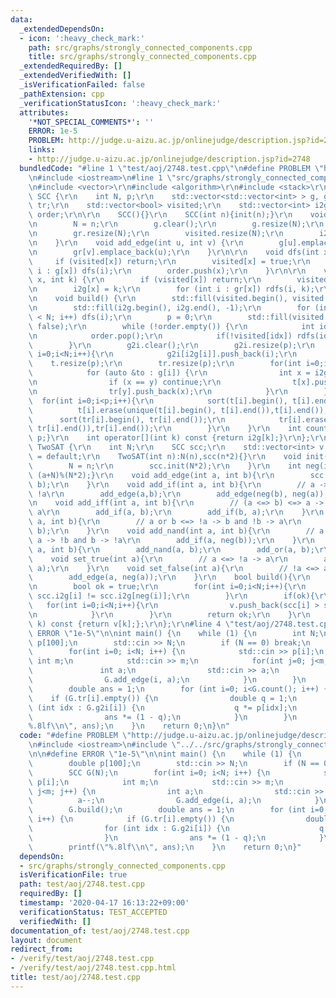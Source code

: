 ```yaml
---
data:
  _extendedDependsOn:
  - icon: ':heavy_check_mark:'
    path: src/graphs/strongly_connected_components.cpp
    title: src/graphs/strongly_connected_components.cpp
  _extendedRequiredBy: []
  _extendedVerifiedWith: []
  _isVerificationFailed: false
  _pathExtension: cpp
  _verificationStatusIcon: ':heavy_check_mark:'
  attributes:
    '*NOT_SPECIAL_COMMENTS*': ''
    ERROR: 1e-5
    PROBLEM: http://judge.u-aizu.ac.jp/onlinejudge/description.jsp?id=2748
    links:
    - http://judge.u-aizu.ac.jp/onlinejudge/description.jsp?id=2748
  bundledCode: "#line 1 \"test/aoj/2748.test.cpp\"\n#define PROBLEM \"http://judge.u-aizu.ac.jp/onlinejudge/description.jsp?id=2748\"\
    \n#include <iostream>\n#line 1 \"src/graphs/strongly_connected_components.cpp\"\
    \n#include <vector>\r\n#include <algorithm>\r\n#include <stack>\r\n\r\nstruct\
    \ SCC {\r\n    int N, p;\r\n    std::vector<std::vector<int> > g, gr, g2i, t,\
    \ tr;\r\n    std::vector<bool> visited;\r\n    std::vector<int> i2g;\r\n    std::stack<int>\
    \ order;\r\n\r\n    SCC(){}\r\n    SCC(int n){init(n);}\r\n    void init(int n){\r\
    \n        N = n;\r\n        g.clear();\r\n        g.resize(N);\r\n        gr.clear();\r\
    \n        gr.resize(N);\r\n        visited.resize(N);\r\n        i2g.resize(N);\r\
    \n    }\r\n    void add_edge(int u, int v) {\r\n        g[u].emplace_back(v);\r\
    \n        gr[v].emplace_back(u);\r\n    }\r\n\r\n    void dfs(int x) {\r\n   \
    \     if (visited[x]) return;\r\n        visited[x] = true;\r\n        for (int\
    \ i : g[x]) dfs(i);\r\n        order.push(x);\r\n    }\r\n\r\n    void rdfs(int\
    \ x, int k) {\r\n        if (visited[x]) return;\r\n        visited[x] = true;\r\
    \n        i2g[x] = k;\r\n        for (int i : gr[x]) rdfs(i, k);\r\n    }\r\n\r\
    \n    void build() {\r\n        std::fill(visited.begin(), visited.end(), false);\r\
    \n        std::fill(i2g.begin(), i2g.end(), -1);\r\n        for (int i = 0; i\
    \ < N; i++) dfs(i);\r\n        p = 0;\r\n        std::fill(visited.begin(), visited.end(),\
    \ false);\r\n        while (!order.empty()) {\r\n            int idx = order.top();\r\
    \n            order.pop();\r\n            if(!visited[idx]) rdfs(idx, p++);\r\n\
    \        }\r\n        g2i.clear();\r\n        g2i.resize(p);\r\n        for(int\
    \ i=0;i<N;i++){\r\n            g2i[i2g[i]].push_back(i);\r\n        }\r\n    \
    \    t.resize(p);\r\n        tr.resize(p);\r\n        for(int i=0;i<N;i++){\r\n\
    \            for (auto &to : g[i]) {\r\n                int x = i2g[i], y = i2g[to];\r\
    \n                if (x == y) continue;\r\n                t[x].push_back(y);\r\
    \n                tr[y].push_back(x);\r\n            }\r\n        }\r\n      \
    \  for(int i=0;i<p;i++){\r\n            sort(t[i].begin(), t[i].end());\r\n  \
    \          t[i].erase(unique(t[i].begin(), t[i].end()),t[i].end());\r\n      \
    \      sort(tr[i].begin(), tr[i].end());\r\n            tr[i].erase(unique(tr[i].begin(),\
    \ tr[i].end()),tr[i].end());\r\n        }\r\n    }\r\n    int count() const {return\
    \ p;}\r\n    int operator[](int k) const {return i2g[k];}\r\n};\r\n\r\nstruct\
    \ TwoSAT {\r\n    int N;\r\n    SCC scc;\r\n    std::vector<int> v;\r\n    TwoSAT()\
    \ = default;\r\n    TwoSAT(int n):N(n),scc(n*2){}\r\n    void init(int n){\r\n\
    \        N = n;\r\n        scc.init(N*2);\r\n    }\r\n    int neg(int a){return\
    \ (a+N)%(N*2);}\r\n    void add_edge(int a, int b){\r\n        scc.add_edge(a,\
    \ b);\r\n    }\r\n    void add_if(int a, int b){\r\n        // a -> b <=> !b ->\
    \ !a\r\n        add_edge(a,b);\r\n        add_edge(neg(b), neg(a));\r\n    }\r\
    \n    void add_iff(int a, int b){\r\n        // (a <=> b) <=> a -> b and b ->\
    \ a\r\n        add_if(a, b);\r\n        add_if(b, a);\r\n    }\r\n    void add_or(int\
    \ a, int b){\r\n        // a or b <=> !a -> b and !b -> a\r\n        add_if(neg(a),\
    \ b);\r\n    }\r\n    void add_nand(int a, int b){\r\n        // a nand b <=>\
    \ a -> !b and b -> !a\r\n        add_if(a, neg(b));\r\n    }\r\n    void add_xor(int\
    \ a, int b){\r\n        add_nand(a, b);\r\n        add_or(a, b);\r\n    }\r\n\
    \    void set_true(int a){\r\n        // a <=> !a -> a\r\n        add_edge(neg(a),\
    \ a);\r\n    }\r\n    void set_false(int a){\r\n        // !a <=> a -> !a\r\n\
    \        add_edge(a, neg(a));\r\n    }\r\n    bool build(){\r\n        scc.build();\r\
    \n        bool ok = true;\r\n        for(int i=0;i<N;i++){\r\n            ok &=\
    \ scc.i2g[i] != scc.i2g[neg(i)];\r\n        }\r\n        if(ok){\r\n         \
    \   for(int i=0;i<N;i++){\r\n                v.push_back(scc[i] > scc[neg(i)]);\r\
    \n            }\r\n        }\r\n        return ok;\r\n    }\r\n    int operator[](int\
    \ k) const {return v[k];};\r\n};\r\n#line 4 \"test/aoj/2748.test.cpp\"\n\n#define\
    \ ERROR \"1e-5\"\n\nint main() {\n    while (1) {\n        int N;\n        double\
    \ p[100];\n        std::cin >> N;\n        if (N == 0) break;\n        SCC G(N);\n\
    \        for(int i=0; i<N; i++) {\n            std::cin >> p[i];\n           \
    \ int m;\n            std::cin >> m;\n            for(int j=0; j<m; j++) {\n \
    \               int a;\n                std::cin >> a;\n                a--;\n\
    \                G.add_edge(i, a);\n            }\n        }\n        G.build();\n\
    \        double ans = 1;\n        for (int i=0; i<G.count(); i++) {\n        \
    \    if (G.tr[i].empty()) {\n                double q = 1;\n                for\
    \ (int idx : G.g2i[i]) {\n                    q *= p[idx];\n                }\n\
    \                ans *= (1 - q);\n            }\n        }\n        printf(\"\
    %.8lf\\n\", ans);\n    }\n    return 0;\n}\n"
  code: "#define PROBLEM \"http://judge.u-aizu.ac.jp/onlinejudge/description.jsp?id=2748\"\
    \n#include <iostream>\n#include \"../../src/graphs/strongly_connected_components.cpp\"\
    \n\n#define ERROR \"1e-5\"\n\nint main() {\n    while (1) {\n        int N;\n\
    \        double p[100];\n        std::cin >> N;\n        if (N == 0) break;\n\
    \        SCC G(N);\n        for(int i=0; i<N; i++) {\n            std::cin >>\
    \ p[i];\n            int m;\n            std::cin >> m;\n            for(int j=0;\
    \ j<m; j++) {\n                int a;\n                std::cin >> a;\n      \
    \          a--;\n                G.add_edge(i, a);\n            }\n        }\n\
    \        G.build();\n        double ans = 1;\n        for (int i=0; i<G.count();\
    \ i++) {\n            if (G.tr[i].empty()) {\n                double q = 1;\n\
    \                for (int idx : G.g2i[i]) {\n                    q *= p[idx];\n\
    \                }\n                ans *= (1 - q);\n            }\n        }\n\
    \        printf(\"%.8lf\\n\", ans);\n    }\n    return 0;\n}"
  dependsOn:
  - src/graphs/strongly_connected_components.cpp
  isVerificationFile: true
  path: test/aoj/2748.test.cpp
  requiredBy: []
  timestamp: '2020-04-17 16:13:22+09:00'
  verificationStatus: TEST_ACCEPTED
  verifiedWith: []
documentation_of: test/aoj/2748.test.cpp
layout: document
redirect_from:
- /verify/test/aoj/2748.test.cpp
- /verify/test/aoj/2748.test.cpp.html
title: test/aoj/2748.test.cpp
---
```

